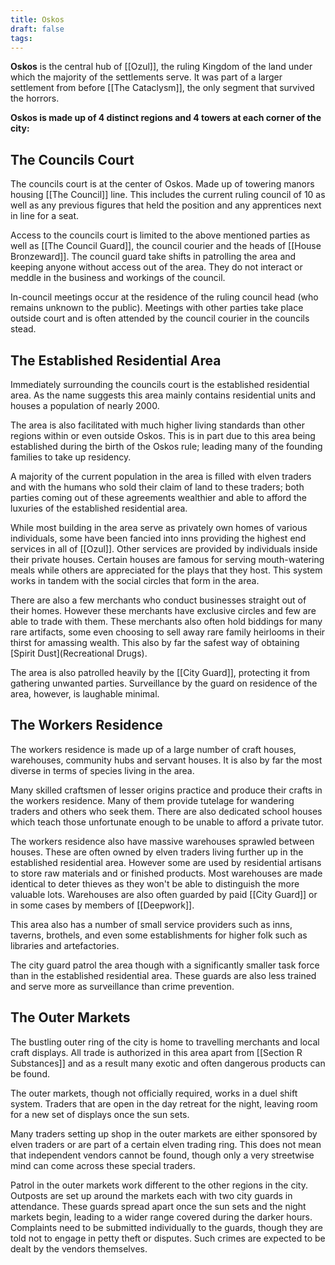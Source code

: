 ```yaml
---
title: Oskos
draft: false
tags:
---
```

**Oskos** is the central hub of [[Ozul]], the ruling Kingdom of the land under which the majority of the settlements serve. It was part of a larger settlement from before [[The Cataclysm]], the only segment that survived the horrors.

**Oskos is made up of 4 distinct regions and 4 towers at each corner of the city:**

## The Councils Court
The councils court is at the center of Oskos. Made up of towering manors housing [[The Council]] line. This includes the current ruling council of 10 as well as any previous figures that held the position and any apprentices next in line for a seat.

Access to the councils court is limited to the above mentioned parties as well as [[The Council Guard]], the council courier and the heads of [[House Bronzeward]]. The council guard take shifts in patrolling
the area and keeping anyone without access out of the area. They do not interact or meddle in the business and workings of the council.

In-council meetings occur at the residence of the ruling council head (who remains unknown to the public). Meetings with other parties take place outside court and is often attended by the council courier in the councils stead.

## The Established Residential Area
Immediately surrounding the councils court is the established residential area. As the name suggests this area mainly contains residential units and houses a population of nearly 2000.

The area is also facilitated with much higher living standards than other regions within or even outside Oskos. This is in part due to this area being established during the birth of the Oskos rule; leading many of the founding families to take up residency.

A majority of the current population in the area is filled with elven traders and with the humans who sold their claim of land to these traders; both parties coming out of these agreements wealthier and able to afford the luxuries of the established residential area.

While most building in the area serve as privately own homes of various individuals, some have been fancied into inns providing the highest end services in all of [[Ozul]]. Other services are provided by individuals inside their private houses. Certain houses are famous for serving mouth-watering meals while others are appreciated for the plays that they host. This system works in tandem with the social circles that form in the area. 

There are also a few merchants who conduct businesses straight out of their homes. However these merchants have exclusive circles and few are able to trade with them. These merchants also often hold biddings for many rare artifacts, some even choosing to sell away rare family heirlooms in their thirst for amassing wealth. This also by far the safest way of obtaining [Spirit Dust](Recreational Drugs).

The area is also patrolled heavily by the [[City Guard]], protecting it from gathering unwanted parties. Surveillance by the guard on residence of the area, however, is laughable minimal.

## The Workers Residence
The workers residence is made up of a large number of craft houses, warehouses, community hubs and servant houses. It is also by far the most diverse in terms of species living in the area.

Many skilled craftsmen of lesser origins practice and produce their crafts in the workers residence. Many of them provide tutelage for wandering traders and others who seek them. There are also dedicated school houses which teach those unfortunate enough to be unable to afford a private tutor.

The workers residence also have massive warehouses sprawled between houses. These are often owned by elven traders living further up in the established residential area. However some are used by residential artisans to store raw materials and or finished products. Most warehouses are made identical to deter thieves as they won't be able to distinguish the more valuable lots. Warehouses are also often guarded by paid [[City Guard]] or in some cases by members of [[Deepwork]].

This area also has a number of small service providers such as inns, taverns, brothels, and even some establishments for higher folk such as libraries and artefactories.

The city guard patrol the area though with a significantly smaller task force than in the established residential area. These guards are also less trained and serve more as surveillance than crime prevention.

## The Outer Markets
The bustling outer ring of the city is home to travelling merchants and local craft displays. All trade is authorized in this area apart from [[Section R Substances]] and as a result many exotic and often dangerous products can be found.

The outer markets, though not officially required, works in a duel shift system. Traders that are open in the day retreat for the night, leaving room for a new set of displays once the sun sets.

Many traders setting up shop in the outer markets are either sponsored by elven traders or are part of a certain elven trading ring. This does not mean that independent vendors cannot be found, though only a very streetwise mind can come across these special traders.

Patrol in the outer markets work different to the other regions in the city. Outposts are set up around the markets each with two city guards in attendance. These guards spread apart once the sun sets and the night markets begin, leading to a wider range covered during the darker hours. Complaints need to be submitted individually to the guards, though they are told not to engage in petty theft or disputes. Such crimes are expected to be dealt by the vendors themselves.
